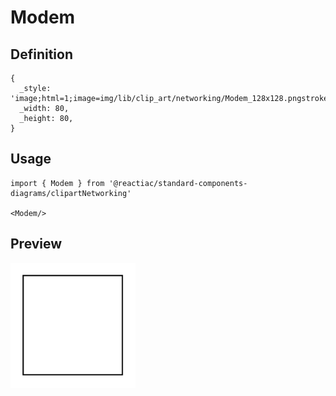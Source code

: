 # Modem

## Definition

```
{
  _style: 'image;html=1;image=img/lib/clip_art/networking/Modem_128x128.pngstrokeColor=none;',
  _width: 80,
  _height: 80,
}
```

## Usage

```
import { Modem } from '@reactiac/standard-components-diagrams/clipartNetworking'

<Modem/>
```

## Preview

<img src="./modem.png" width="200"/>
